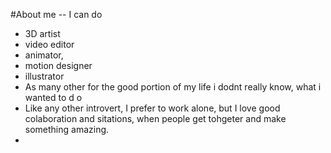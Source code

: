 #About me
-- I can do
  - 3D artist
  - video editor
  - animator,
  - motion designer
  - illustrator
- As many other for the good portion of my life i dodnt really know, what i wanted to d o
- Like any other introvert, I prefer to work alone, but I love good colaboration and sitations, when people get tohgeter and make something amazing.
- 
